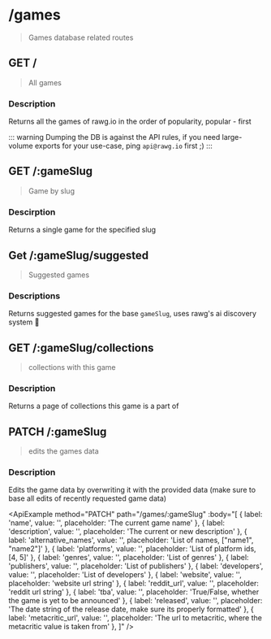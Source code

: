 # /games

> Games database related routes

## GET /

> All games

### Description

Returns all the games of rawg.io in the order of popularity, popular - first

::: warning
Dumping the DB is against the API rules, if you need large-volume exports for your use-case, ping `api@rawg.io` first ;)
:::

<ApiExample
  path="/games"
  :query="[
    { label: 'search', value: '', placeholder: 'A string to search for' }
  ]"
  pagination
/>

## GET /:gameSlug

> Game by slug

### Descirption

Returns a single game for the specified slug

<ApiExample path="/games/:gameSlug" />

## Get /:gameSlug/suggested

> Suggested games

### Descriptions

Returns suggested games for the base `gameSlug`, uses rawg's ai discovery system 🚀

<ApiExample path="/games/:gameSlug/suggested" pagination />

## GET /:gameSlug/collections

> collections with this game

### Description

Returns a page of collections this game is a part of

<ApiExample path="/games/:gameSlug/collections" pagination />

## PATCH /:gameSlug

> edits the games data

### Description

Edits the game data by overwriting it with the provided data (make sure to base all edits of recently requested game data)

<ApiExample
method="PATCH"
path="/games/:gameSlug"
:body="[
  { label: 'name', value: '', placeholder: 'The current game name' },
  { label: 'description', value: '', placeholder: 'The current or new description' },
  { label: 'alternative_names', value: '', placeholder: 'List of names, ["name1", "name2"]' },
  { label: 'platforms', value: '', placeholder: 'List of platform ids, [4, 5]' },
  { label: 'genres', value: '', placeholder: 'List of genres' },
  { label: 'publishers', value: '', placeholder: 'List of publishers' },
  { label: 'developers', value: '', placeholder: 'List of developers' },
  { label: 'website', value: '', placeholder: 'website url string' },
  { label: 'reddit_url', value: '', placeholder: 'reddit url string' },
  { label: 'tba', value: '', placeholder: 'True/False, whether the game is yet to be announced' },
  { label: 'released', value: '', placeholder: 'The date string of the release date, make sure its properly formatted' },
  { label: 'metacritic_url', value: '', placeholder: 'The url to metacritic, where the metacritic value is taken from' },
]"
/>
